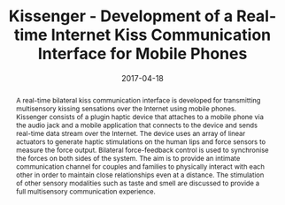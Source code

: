 ---
title: "Kissenger - Development of a Real-time Internet Kiss Communication Interface for Mobile Phones"
date: 2017-04-18 
link: "https://link.springer.com/chapter/10.1007/978-3-319-57738-8_11"
publication_type: original article
picture: ""
authors: "Emma Yann Zhang, Shogo Nishiguchi, Adrian David Cheok & Yukihiro Morisawa"
journal: "Cheok, A., Devlin, K., Levy, D. (eds) Love and Sex with Robots. LSR 2016. Lecture Notes in Computer Science, vol 10237. Springer, Cham."
abstract: "A real-time bilateral kiss communication interface is developed for transmitting multisensory kissing sensations over the Internet using mobile phones. Kissenger consists of a plugin haptic device that attaches to a mobile phone via the audio jack and a mobile application that connects to the device and sends real-time data stream over the Internet. The device uses an array of linear actuators to generate haptic stimulations on the human lips and force sensors to measure the force output. Bilateral force-feedback control is used to synchronise the forces on both sides of the system. The aim is to provide an intimate communication channel for couples and families to physically interact with each other in order to maintain close relationships even at a distance. The stimulation of other sensory modalities such as taste and smell are discussed to provide a full multisensory communication experience."
doi: "https://doi.org/10.1007/978-3-319-57738-8_11"
draft: false
---